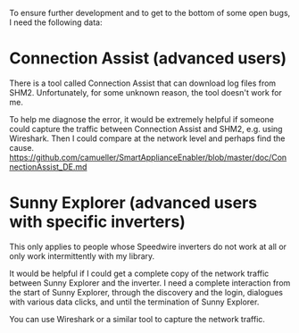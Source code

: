 To ensure further development and to get to the bottom of some open bugs, I need the following data:

# Connection Assist (advanced users)
There is a tool called Connection Assist that can download log files from SHM2.
Unfortunately, for some unknown reason, the tool doesn't work for me.

To help me diagnose the error, it would be extremely helpful if someone could capture the traffic between Connection Assist and SHM2, e.g. using Wireshark. Then I could compare at the network level and perhaps find the cause.
https://github.com/camueller/SmartApplianceEnabler/blob/master/doc/ConnectionAssist_DE.md

# Sunny Explorer (advanced users with specific inverters)
This only applies to people whose Speedwire inverters do not work at all or only work intermittently with my library.


It would be helpful if I could get a complete copy of the network traffic between Sunny Explorer and the inverter. 
I need a complete interaction from the start of Sunny Explorer, through the discovery and the login, dialogues with various data clicks, 
and until the termination of Sunny Explorer.

You can use Wireshark or a similar tool to capture the network traffic.
